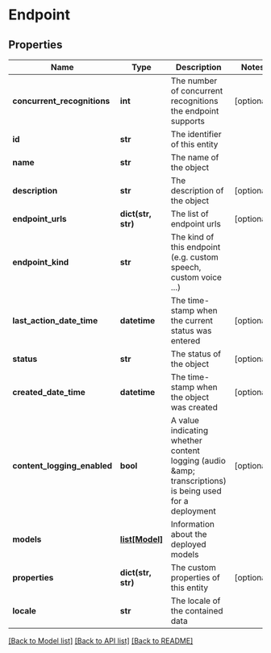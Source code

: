 # Endpoint

## Properties
Name | Type | Description | Notes
------------ | ------------- | ------------- | -------------
**concurrent_recognitions** | **int** | The number of concurrent recognitions the endpoint supports | [optional] 
**id** | **str** | The identifier of this entity | 
**name** | **str** | The name of the object | 
**description** | **str** | The description of the object | [optional] 
**endpoint_urls** | **dict(str, str)** | The list of endpoint urls | [optional] 
**endpoint_kind** | **str** | The kind of this endpoint (e.g. custom speech, custom voice ...) | 
**last_action_date_time** | **datetime** | The time-stamp when the current status was entered | [optional] 
**status** | **str** | The status of the object | [optional] 
**created_date_time** | **datetime** | The time-stamp when the object was created | [optional] 
**content_logging_enabled** | **bool** | A value indicating whether content logging (audio &amp;amp; transcriptions) is being used for a deployment | [optional] 
**models** | [**list[Model]**](Model.md) | Information about the deployed models | 
**properties** | **dict(str, str)** | The custom properties of this entity | [optional] 
**locale** | **str** | The locale of the contained data | 

[[Back to Model list]](../README.md#documentation-for-models) [[Back to API list]](../README.md#documentation-for-api-endpoints) [[Back to README]](../README.md)


